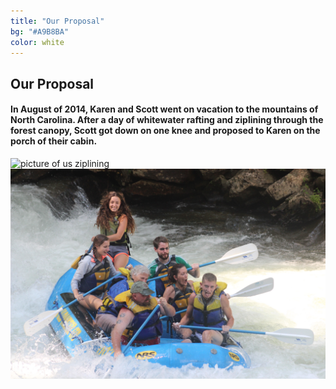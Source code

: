 ```yaml
---
title: "Our Proposal"
bg: "#A9B8BA"
color: white
---
```

## Our Proposal

<h4>In August of 2014, Karen and Scott went on vacation to the mountains of North Carolina. After a day of whitewater rafting and ziplining through the forest canopy, Scott got down on one knee and proposed to Karen on the porch of their cabin.</h4>
<div>
    <img src="/img/ziplining.JPG" alt="picture of us ziplining">
    <img src="/img/rafting.JPG" alt="picture of us rafting">
</div>
